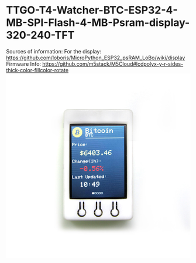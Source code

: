 # TTGO-T4-Watcher-BTC-ESP32-4-MB-SPI-Flash-4-MB-Psram-display-320-240-TFT

Sources of information:
For the display:  https://github.com/loboris/MicroPython_ESP32_psRAM_LoBo/wiki/display 
Firmware Info:    https://github.com/m5stack/M5Cloud#lcdpolyx-y-r-sides-thick-color-fillcolor-rotate 
![](https://github.com/AlexanderSemenov1/TTGO-T4-Watcher-BTC-ESP32-4-MB-SPI-Flash-4-MB-Psram-display-320-240-TFT/blob/master/HTB1y5PiChWYBuNjy1zkq6xGGpXaV.jpg)



